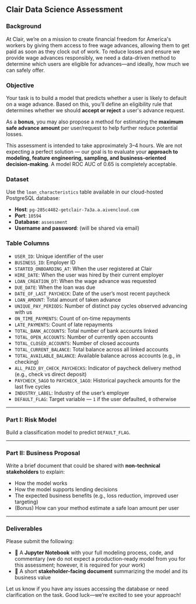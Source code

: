## **Clair Data Science Assessment**

### **Background**

At Clair, we’re on a mission to create financial freedom for America's workers by giving them access to free wage advances, allowing them to get paid as soon as they clock out of work. To reduce losses and ensure we provide wage advances responsibly, we need a data-driven method to determine which users are eligible for advances—and ideally, how much we can safely offer.

### **Objective**

Your task is to build a model that predicts whether a user is likely to default on a wage advance. Based on this, you’ll define an eligibility rule that determines whether we should **accept or reject** a user's advance request.

As a **bonus**, you may also propose a method for estimating the **maximum safe advance amount** per user/request to help further reduce potential losses.

This assessment is intended to take approximately 3–4 hours. We are not expecting a perfect solution — our goal is to evaluate your **approach to modeling, feature engineering, sampling, and business-oriented decision-making**. A model ROC AUC of 0.65 is completely acceptable.

### **Dataset**

Use the `loan_characteristics` table available in our cloud-hosted PostgreSQL database:

* **Host**: `pg-285c4482-getclair-7a3a.a.aivencloud.com`
* **Port**: `10594`
* **Database**: `assessment`
* **Username and password**: (will be shared via email)

### **Table Columns**

* `USER_ID`: Unique identifier of the user
* `BUSINESS_ID`: Employer ID
* `STARTED_ONBOARDING_AT`: When the user registered at Clair
* `HIRE_DATE`: When the user was hired by their current employer
* `LOAN_CREATION_DT`: When the wage advance was requested
* `DUE_DATE`: When the loan was due
* `DATE_OF_LAST_PAYCHECK`: Date of the user’s most recent paycheck
* `LOAN_AMOUNT`: Total amount of taken advance 
* `UNIQUE_PAY_PERIODS`: Number of distinct pay cycles observed advancing with us
* `ON_TIME_PAYMENTS`: Count of on-time repayments
* `LATE_PAYMENTS`: Count of late repayments
* `TOTAL_BANK_ACCOUNTS`: Total number of bank accounts linked
* `TOTAL_OPEN_ACCOUNTS`: Number of currently open accounts
* `TOTAL_CLOSED_ACCOUNTS`: Number of closed accounts
* `TOTAL_CURRENT_BALANCE`: Total balance across all linked accounts
* `TOTAL_AVAILABLE_BALANCE`: Available balance across accounts (e.g., in checking)
* `ALL_PAID_BY_CHECK_PAYCHECKS`: Indicator of paycheck delivery method (e.g., check vs direct deposit)
* `PAYCHECK_5AGO` to `PAYCHECK_1AGO`: Historical paycheck amounts for the last five cycles
* `INDUSTRY_LABEL`: Industry of the user’s employer
* `DEFAULT_FLAG`: Target variable — `1` if the user defaulted, `0` otherwise

---

### **Part I: Risk Model**

Build a classification model to predict `DEFAULT_FLAG`. 

---

### **Part II: Business Proposal**

Write a brief document that could be shared with **non-technical stakeholders** to explain:

* How the model works
* How the model supports lending decisions
* The expected business benefits (e.g., loss reduction, improved user targeting)
* (Bonus) How can your method estimate a safe loan amount per user

---

### **Deliverables**

Please submit the following:

* 📓 A **Jupyter Notebook** with your full modeling process, code, and commentary (we do not expect a production-ready model from you for this assessment; however, it is required for your work) 
* 📄 A short **stakeholder-facing document** summarizing the model and its business value

Let us know if you have any issues accessing the database or need clarification on the task. Good luck—we’re excited to see your approach!


